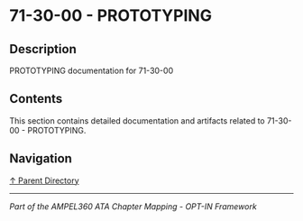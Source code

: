 # 71-30-00 - PROTOTYPING

## Description

PROTOTYPING documentation for 71-30-00

## Contents

This section contains detailed documentation and artifacts related to 71-30-00 - PROTOTYPING.

## Navigation

[↑ Parent Directory](../README.md)

---

*Part of the AMPEL360 ATA Chapter Mapping - OPT-IN Framework*
